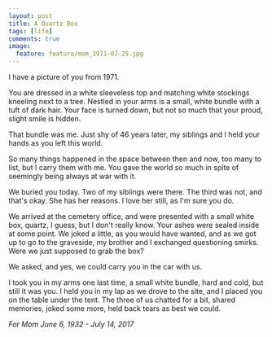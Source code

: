 ```yaml
---
layout: post
title: A Quartz Box
tags: [life]
comments: true
image:
  feature: feature/mom_1971-07-25.jpg
---
```


I have a picture of you from 1971.

You are dressed in a white sleeveless top and matching white stockings kneeling next to a tree. Nestled in your arms is a small, white bundle with a tuft of dark hair. Your face is turned down, but not so much that your proud, slight smile is hidden.

That bundle was me. Just shy of 46 years later, my siblings and I held your hands as you left this world.

So many things happened in the space between then and now, too many to list, but I carry them with me. You gave the world so much in spite of seemingly being always at war with it.

We buried you today. Two of my siblings were there. The third was not, and that's okay. She has her reasons. I love her still, as I'm sure you do.

We arrived at the cemetery office, and were presented with a small white box, quartz, I guess, but I don't really know. Your ashes were sealed inside at some point. We joked a little, as you would have wanted, and as we got up to go to the graveside, my brother and I exchanged questioning smirks. Were we just supposed to grab the box?

We asked, and yes, we could carry you in the car with us.

I took you in my arms one last time, a small white bundle, hard and cold, but still it was you. I held you in my lap as we drove to the site, and I placed you on the table under the tent. The three of us chatted for a bit, shared memories, joked some more, held back tears as best we could.


*For Mom*
*June 6, 1932 - July 14, 2017*
